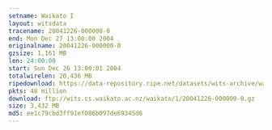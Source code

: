 ```yaml
---
setname: Waikato I
layout: witsdata
tracename: 20041226-000000-0
end: Mon Dec 27 13:00:00 2004
originalname: 20041226-000000-0
gzsize: 1,161 MB
len: 24:00:00
start: Sun Dec 26 13:00:01 2004
totalwirelen: 20,436 MB
ripedownload: https://data-repository.ripe.net/datasets/wits-archive/waikato/1/20041226-000000-0.gz
pkts: 48 million
download: ftp://wits.cs.waikato.ac.nz/waikato/1/20041226-000000-0.gz
size: 3,432 MB
md5: ee1c79cbd3ff91ef086b097de69345d6
---
```

